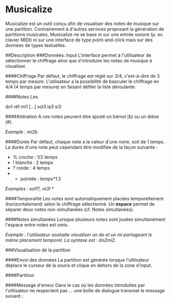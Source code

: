 # Musicalize

Musicalize est un outil conçu afin de visualiser des notes de musique sur une partition. Contrairement à d'autres services proposant la génération de partitions musicales, Musicalize ne se base ni sur une entrée sonore (p. ex. clavier MIDI) ni sur une interface de type point-and-click mais sur des données de types textuelles.

##Description
###Données: Input
L'interface permet à l'utilisateur de sélectionner le chiffrage ainsi que d'introduire les notes de musique à visualiser.

####Chiffrage
Par défaut, le chiffrage est réglé sur 3/4, c'est-à-dire de 3 temps par mesure. L'utilisateur a la possibilité de basculer le chiffrage en 4/4 (4 temps par mesure) en faisant défiler la liste déroulante.

####Notes
Les 

do1
ré1
mi1 
[...]
sol3
la3 
si3

####Altération
A ces notes peuvent être ajouté un bémol (b) ou un dièse (#).


*Exemple : mi2b*

####Durée
Par défaut, chaque note a la valeur d'une noire, soit de 1 temps. La durée d'une note peut cependant être modifiée de la façon suivante :

* % croche : 1/2 temps
* ! blanche : 2 temps
* ? ronde : 4 temps
* * pointée : temps*1.5


*Exemples : sol1?, ré3!* *

####Temporalité
Les notes sont automatiquement placées temporellement (horizontalement) selon le chiffrage sélectionné. Un **espace** permet de séparer deux notes non-simultanées (cf. Notes simultanées). 

####Notes simultanées
Lorsque plusieurs notes sont jouées simultanément l'espace entre notes est omis. 


*Exemple : l'utilisateur souhaite visualiser un do et un mi partageant le même placement temporel. La syntaxe est : do2mi2.* 

###Visualisation de la partition

####Envoi des données
La partition est générée lorsque l'utilisateur déplace le curseur de la souris et clique en dehors de la zone d'input.

####Partition



####Message d'erreur
Dans le cas où les données introduites par l'utilisateur ne respectent pas ... une boîte de dialogue transmet le message suivant : 


